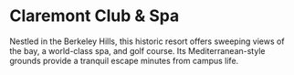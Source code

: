 # Claremont Club & Spa

Nestled in the Berkeley Hills, this historic resort offers sweeping views of the bay, a world-class spa, and golf course. Its Mediterranean-style grounds provide a tranquil escape minutes from campus life.
